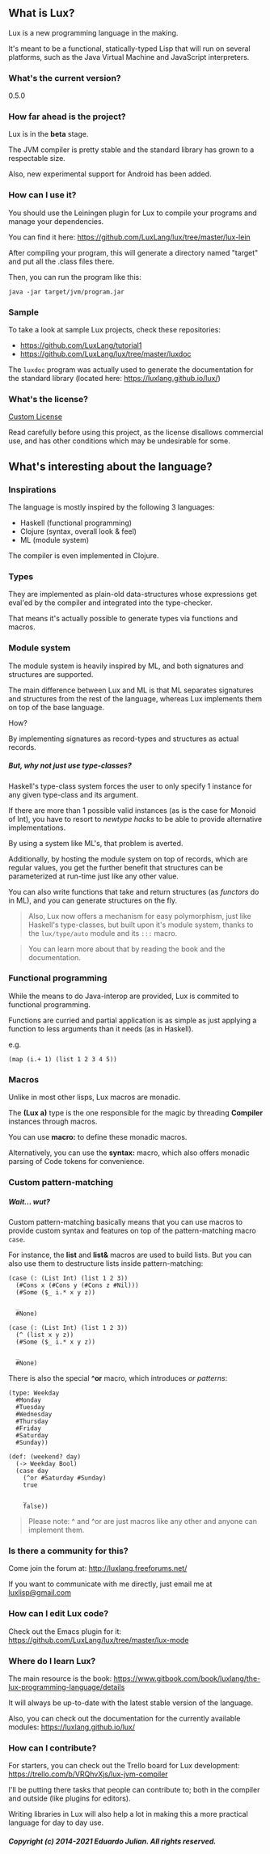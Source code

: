## What is Lux?

Lux is a new programming language in the making.

It's meant to be a functional, statically-typed Lisp that will run on several platforms, such as the Java Virtual Machine and JavaScript interpreters.

### What's the current version?

0.5.0

### How far ahead is the project?

Lux is in the **beta** stage.

The JVM compiler is pretty stable and the standard library has grown to a respectable size.

Also, new experimental support for Android has been added.

### How can I use it?

You should use the Leiningen plugin for Lux to compile your programs and manage your dependencies.

You can find it here: https://github.com/LuxLang/lux/tree/master/lux-lein

After compiling your program, this will generate a directory named "target" and put all the .class files there.

Then, you can run the program like this:

	java -jar target/jvm/program.jar

### Sample

To take a look at sample Lux projects, check these repositories:

* https://github.com/LuxLang/tutorial1
* https://github.com/LuxLang/lux/tree/master/luxdoc

The `luxdoc` program was actually used to generate the documentation for the standard library (located here: https://luxlang.github.io/lux/)

### What's the license?

[Custom License](license.txt)

Read carefully before using this project, as the license disallows commercial use, and has other conditions which may be undesirable for some.

## What's interesting about the language?

### Inspirations

The language is mostly inspired by the following 3 languages:

* Haskell (functional programming)
* Clojure (syntax, overall look & feel)
* ML (module system)

The compiler is even implemented in Clojure.

### Types

They are implemented as plain-old data-structures whose expressions get eval'ed by the compiler and integrated into the type-checker.

That means it's actually possible to generate types via functions and macros.

### Module system

The module system is heavily inspired by ML, and both signatures and structures are supported.

The main difference between Lux and ML is that ML separates signatures and structures from the rest of the language, whereas Lux implements them on top of the base language.

How?

By implementing signatures as record-types and structures as actual records.

##### But, why not just use type-classes?

Haskell's type-class system forces the user to only specify 1 instance for any given type-class and its argument.

If there are more than 1 possible valid instances (as is the case for Monoid of Int), you have to resort to _newtype hacks_ to be able to provide alternative implementations.

By using a system like ML's, that problem is averted.

Additionally, by hosting the module system on top of records, which are regular values, you get the further benefit that structures can be parameterized at run-time just like any other value.

You can also write functions that take and return structures (as _functors_ do in ML), and you can generate structures on the fly.

> Also, Lux now offers a mechanism for easy polymorphism, just like Haskell's type-classes, but built upon it's module system, thanks to the `lux/type/auto` module and its `:::` macro.

> You can learn more about that by reading the book and the documentation.

### Functional programming

While the means to do Java-interop are provided, Lux is commited to functional programming.

Functions are curried and partial application is as simple as just applying a function to less arguments than it needs (as in Haskell).

e.g.

	(map (i.+ 1) (list 1 2 3 4 5))

### Macros

Unlike in most other lisps, Lux macros are monadic.

The **(Lux a)** type is the one responsible for the magic by threading **Compiler** instances through macros.

You can use **macro:** to define these monadic macros.

Alternatively, you can use the **syntax:** macro, which also offers monadic parsing of Code tokens for convenience.

### Custom pattern-matching

##### Wait... wut?

Custom pattern-matching basically means that you can use macros to provide custom syntax and features on top of the pattern-matching macro `case`.

For instance, the **list** and **list&** macros are used to build lists.
But you can also use them to destructure lists inside pattern-matching:

	(case (: (List Int) (list 1 2 3))
	  (#Cons x (#Cons y (#Cons z #Nil)))
	  (#Some ($_ i.* x y z))

	  _
	  #None)

	(case (: (List Int) (list 1 2 3))
	  (^ (list x y z))
	  (#Some ($_ i.* x y z))

	  _
	  #None)

There is also the special **^or** macro, which introduces *or patterns*:

	(type: Weekday
	  #Monday
	  #Tuesday
	  #Wednesday
	  #Thursday
	  #Friday
	  #Saturday
	  #Sunday))

	(def: (weekend? day)
	  (-> Weekday Bool)
	  (case day
	    (^or #Saturday #Sunday)
	    true

	    _
	    false))

> Please note: ^ and ^or are just macros like any other and anyone can implement them.

### Is there a community for this?

Come join the forum at: http://luxlang.freeforums.net/

If you want to communicate with me directly, just email me at luxlisp@gmail.com

### How can I edit Lux code?

Check out the Emacs plugin for it: https://github.com/LuxLang/lux/tree/master/lux-mode

### Where do I learn Lux?

The main resource is the book: https://www.gitbook.com/book/luxlang/the-lux-programming-language/details

It will always be up-to-date with the latest stable version of the language.

Also, you can check out the documentation for the currently available modules: https://luxlang.github.io/lux/

### How can I contribute?

For starters, you can check out the Trello board for Lux development: https://trello.com/b/VRQhvXjs/lux-jvm-compiler

I'll be putting there tasks that people can contribute to; both in the compiler and outside (like plugins for editors).

Writing libraries in Lux will also help a lot in making this a more practical language for day to day use.

##### Copyright (c) 2014-2021 Eduardo Julian. All rights reserved.
